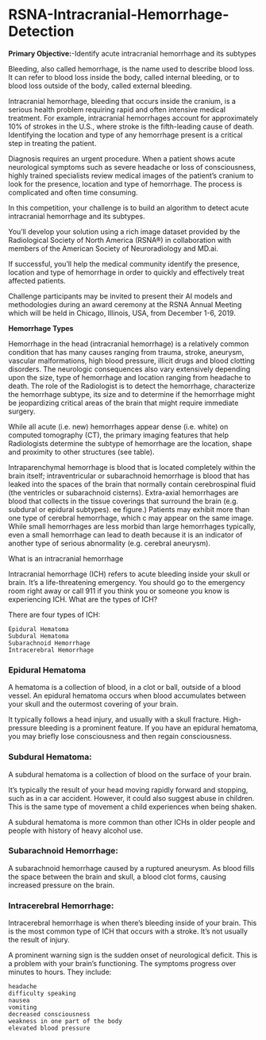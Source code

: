 # RSNA-Intracranial-Hemorrhage-Detection

**Primary Objective:**-Identify acute intracranial hemorrhage and its subtypes

Bleeding, also called hemorrhage, is the name used to describe blood loss. It can refer to blood loss inside the body, called internal bleeding, or to blood loss outside of the body, called external bleeding.

Intracranial hemorrhage, bleeding that occurs inside the cranium, is a serious health problem requiring rapid and often intensive medical treatment. For example, intracranial hemorrhages account for approximately 10% of strokes in the U.S., where stroke is the fifth-leading cause of death. Identifying the location and type of any hemorrhage present is a critical step in treating the patient.

Diagnosis requires an urgent procedure. When a patient shows acute neurological symptoms such as severe headache or loss of consciousness, highly trained specialists review medical images of the patient’s cranium to look for the presence, location and type of hemorrhage. The process is complicated and often time consuming.

In this competition, your challenge is to build an algorithm to detect acute intracranial hemorrhage and its subtypes.

You’ll develop your solution using a rich image dataset provided by the Radiological Society of North America (RSNA®) in collaboration with members of the American Society of Neuroradiology and MD.ai.

If successful, you’ll help the medical community identify the presence, location and type of hemorrhage in order to quickly and effectively treat affected patients.

Challenge participants may be invited to present their AI models and methodologies during an award ceremony at the RSNA Annual Meeting which will be held in Chicago, Illinois, USA, from December 1-6, 2019.


**Hemorrhage Types**

Hemorrhage in the head (intracranial hemorrhage) is a relatively common condition that has many causes ranging from trauma, stroke, aneurysm, vascular malformations, high blood pressure, illicit drugs and blood clotting disorders. The neurologic consequences also vary extensively depending upon the size, type of hemorrhage and location ranging from headache to death. The role of the Radiologist is to detect the hemorrhage, characterize the hemorrhage subtype, its size and to determine if the hemorrhage might be jeopardizing critical areas of the brain that might require immediate surgery.

While all acute (i.e. new) hemorrhages appear dense (i.e. white) on computed tomography (CT), the primary imaging features that help Radiologists determine the subtype of hemorrhage are the location, shape and proximity to other structures (see table).

Intraparenchymal hemorrhage is blood that is located completely within the brain itself; intraventricular or subarachnoid hemorrhage is blood that has leaked into the spaces of the brain that normally contain cerebrospinal fluid (the ventricles or subarachnoid cisterns). Extra-axial hemorrhages are blood that collects in the tissue coverings that surround the brain (e.g. subdural or epidural subtypes). ee figure.) Patients may exhibit more than one type of cerebral hemorrhage, which c may appear on the same image. While small hemorrhages are less morbid than large hemorrhages typically, even a small hemorrhage can lead to death because it is an indicator of another type of serious abnormality (e.g. cerebral aneurysm). 

What is an intracranial hemorrhage

Intracranial hemorrhage (ICH) refers to acute bleeding inside your skull or brain. It’s a life-threatening emergency. You should go to the emergency room right away or call 911 if you think you or someone you know is experiencing ICH.
What are the types of ICH?

There are four types of ICH:

    Epidural Hematoma
    Subdural Hematoma
    Subarachnoid Hemorrhage
    Intracerebral Hemorrhage

### Epidural Hematoma

A hematoma is a collection of blood, in a clot or ball, outside of a blood vessel. An epidural hematoma occurs when blood accumulates between your skull and the outermost covering of your brain.

It typically follows a head injury, and usually with a skull fracture. High-pressure bleeding is a prominent feature. If you have an epidural hematoma, you may briefly lose consciousness and then regain consciousness.

### Subdural Hematoma:

A subdural hematoma is a collection of blood on the surface of your brain.

It’s typically the result of your head moving rapidly forward and stopping, such as in a car accident. However, it could also suggest abuse in children. This is the same type of movement a child experiences when being shaken.

A subdural hematoma is more common than other ICHs in older people and people with history of heavy alcohol use.

### Subarachnoid Hemorrhage:

A subarachnoid hemorrhage caused by a ruptured aneurysm. As blood fills the space between the brain and skull, a blood clot forms, causing increased pressure on the brain.

### Intracerebral Hemorrhage:

Intracerebral hemorrhage is when there’s bleeding inside of your brain. This is the most common type of ICH that occurs with a stroke. It’s not usually the result of injury.

A prominent warning sign is the sudden onset of neurological deficit. This is a problem with your brain’s functioning. The symptoms progress over minutes to hours. They include:

    headache
    difficulty speaking
    nausea
    vomiting
    decreased consciousness
    weakness in one part of the body
    elevated blood pressure

